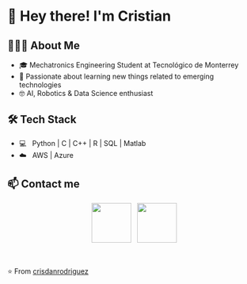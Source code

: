 <h1> 👋 Hey there! I'm Cristian </h1>

<h2> 👨🏻‍💻 About Me </h2>

- 🎓 Mechatronics Engineering Student at Tecnológico de Monterrey
- 🌱 Passionate about learning new things related to emerging technologies
- 🤓 AI, Robotics & Data Science enthusiast


<h2>🛠 Tech Stack</h2>

- 💻 &nbsp; Python | C | C++ | R | SQL | Matlab  
- ☁️ &nbsp; AWS | Azure   

<h2> 📫 Contact me </h2>

<p align="center">
&nbsp; <a href="https://www.linkedin.com/in/crisdanrodriguez" target="_blank" rel="noopener noreferrer"><img src="https://img.icons8.com/plasticine/100/000000/linkedin.png" width="80" /></a>
&nbsp; <a href="mailto:crisdanrodvaz@gmail.com" target="_blank" rel="noopener noreferrer"><img src="https://img.icons8.com/plasticine/100/000000/gmail.png"  width="80" /></a>
</p align='center'>

</br>

⭐️ From [crisdanrodriguez](https://github.com/crisdanrodriguez)
